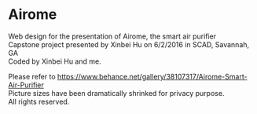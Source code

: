 # Airome
Web design for the presentation of Airome, the smart air purifier<br/>
Capstone project presented by Xinbei Hu
on 6/2/2016 in SCAD, Savannah, GA<br/>
Coded by Xinbei Hu and me.<br/>

Please refer to
<a>https://www.behance.net/gallery/38107317/Airome-Smart-Air-Purifier</a><br/>
Picture sizes have been dramatically shrinked for privacy purpose.<br/> 
All rights reserved.
